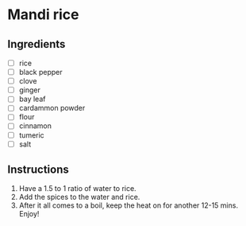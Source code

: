 # Mandi rice

## Ingredients
- [ ] rice
- [ ] black pepper
- [ ] clove
- [ ] ginger
- [ ] bay leaf
- [ ] cardammon powder
- [ ] flour
- [ ] cinnamon
- [ ] tumeric
- [ ] salt

## Instructions
1. Have a 1.5 to 1 ratio of water to rice. 
2. Add the spices to the water and rice. 
3. After it all comes to a boil, keep the heat on for another 12-15 mins. Enjoy!